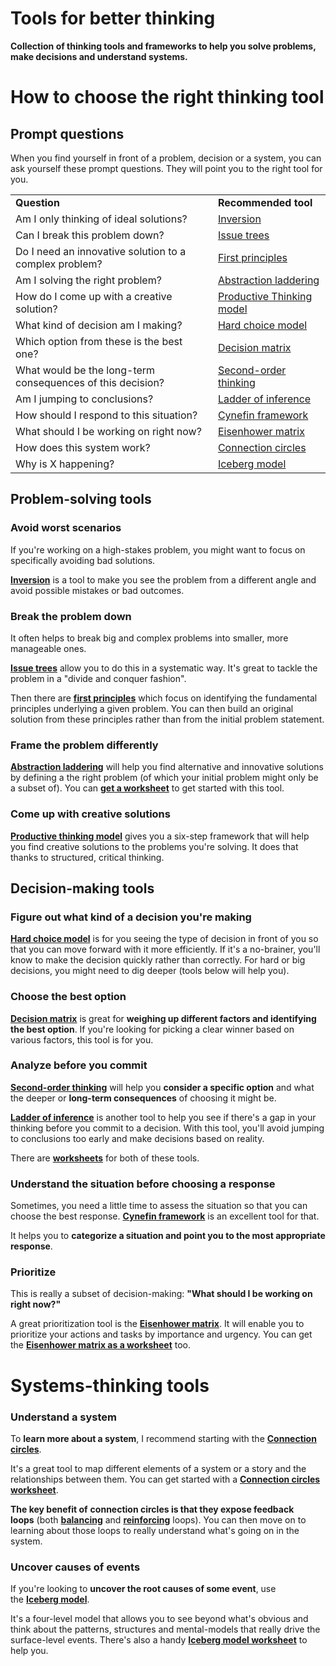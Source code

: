 # Tools for better thinking

**Collection of thinking tools and frameworks to help you solve problems, make decisions and understand systems.**

# How to choose the right thinking tool

## **Prompt questions**

When you find yourself in front of a problem, decision or a system, you can ask yourself these prompt questions. They will point you to the right tool for you.

|     |     |
| --- | --- |
| **Question** | **Recommended tool** |
| Am I only thinking of ideal solutions? | [Inversion](./problem_solving/inversion) |
| Can I break this problem down? | [Issue trees](/problem_solving/issue_trees) |
| Do I need an innovative solution to a complex problem? | [First principles](/problem_solving/first_principles) |
| Am I solving the right problem? | [Abstraction laddering](/problem_solving/abstraction_laddering) |
| How do I come up with a creative solution? | [Productive Thinking model](/problem_solving/productive_thinking_model) |
| What kind of decision am I making? | [Hard choice model](/decision_making/hard_choice_model) |
| Which option from these is the best one? | [Decision matrix](/decision_making/decision_matrix) |
| What would be the long-term consequences of this decision? | [Second-order thinking](/decision_making/second_order_thinking) |
| Am I jumping to conclusions? | [Ladder of inference](/decision_making/ladder_of_inference) |
| How should I respond to this situation? | [Cynefin framework](/decision_making/cynefin_framework) |
| What should I be working on right now? | [Eisenhower matrix](/decision_making/eisenhower_matrix) |
| How does this system work? | [Connection circles](/systems_thinking/connection_circles) |
| Why is X happening? | [Iceberg model](/systems_thinking/iceberg_model) |

## **Problem-solving tools**

### **Avoid worst scenarios**

If you're working on a high-stakes problem, you might want to focus on specifically avoiding bad solutions.

**[Inversion](/problem_solving/inversion)** is a tool to make you see the problem from a different angle and avoid possible mistakes or bad outcomes.

### **Break the problem down**

It often helps to break big and complex problems into smaller, more manageable ones.

**[Issue trees](/problem_solving/issue_trees)** allow you to do this in a systematic way. It's great to tackle the problem in a "divide and conquer fashion".

Then there are **[first principles](/problem_solving/first_principles)** which focus on identifying the fundamental principles underlying a given problem. You can then build an original solution from these principles rather than from the initial problem statement.

### **Frame the problem differently**

**[Abstraction laddering](/problem_solving/abstraction_laddering)** will help you find alternative and innovative solutions by defining a the right problem (of which your initial problem might only be a subset of). You can **[get a worksheet](https://gumroad.com/l/untools-worksheets)** to get started with this tool.

### **Come up with creative solutions**

**[Productive thinking model](/problem_solving/productive_thinking_model)** gives you a six-step framework that will help you find creative solutions to the problems you're solving. It does that thanks to structured, critical thinking.

## **Decision-making tools**

### **Figure out what kind of a decision you're making**

**[Hard choice model](/decision_making/hard_choice_model)** is for you seeing the type of decision in front of you so that you can move forward with it more efficiently. If it's a no-brainer, you'll know to make the decision quickly rather than correctly. For hard or big decisions, you might need to dig deeper (tools below will help you).

### **Choose the best option**

**[Decision matrix](/decision_making/decision_matrix)** is great for **weighing up different factors and identifying the best option**. If you're looking for picking a clear winner based on various factors, this tool is for you.

### **Analyze before you commit**

**[Second-order thinking](/decision_making/second_order_thinking)** will help you **consider a specific option** and what the deeper or **long-term consequences** of choosing it might be.

**[Ladder of inference](/decision_making/ladder_of_inference)** is another tool to help you see if there's a gap in your thinking before you commit to a decision. With this tool, you'll avoid jumping to conclusions too early and make decisions based on reality.

There are **[worksheets](https://gumroad.com/l/untools-worksheets)** for both of these tools.

### **Understand the situation before choosing a response**

Sometimes, you need a little time to assess the situation so that you can choose the best response. **[Cynefin framework](/decision_making/cynefin_framework)** is an excellent tool for that.

It helps you to **categorize a situation and point you to the most appropriate response**.

### **Prioritize**

This is really a subset of decision-making: **"What should I be working on right now?"**

A great prioritization tool is the **[Eisenhower matrix](/decision_making/eisenhower_matrix)**. It will enable you to prioritize your actions and tasks by importance and urgency. You can get the **[Eisenhower matrix as a worksheet](https://gumroad.com/l/untools-worksheets)** too.

# **Systems-thinking tools**

### **Understand a system**

To **learn more about a system**, I recommend starting with the **[Connection circles](/systems_thinking/connection_circles)**.

It's a great tool to map different elements of a system or a story and the relationships between them. You can get started with a **[Connection circles worksheet](https://gumroad.com/l/untools-worksheets)**.

**The key benefit of** **connection circles is that they expose feedback loops** (both **[balancing](/systems_thinking/balancing_feedback_loop)** and **[reinforcing](/systems_thinking/reinforcing_feedback_loop)** loops). You can then move on to learning about those loops to really understand what's going on in the system.

### **Uncover causes of events**

If you're looking to **uncover the root causes of some event**, use the **[Iceberg model](/systems_thinking/iceberg_model)**.

It's a four-level model that allows you to see beyond what's obvious and think about the patterns, structures and mental-models that really drive the surface-level events. There's also a handy **[Iceberg model worksheet](https://gumroad.com/l/untools-worksheets)** to help you.
